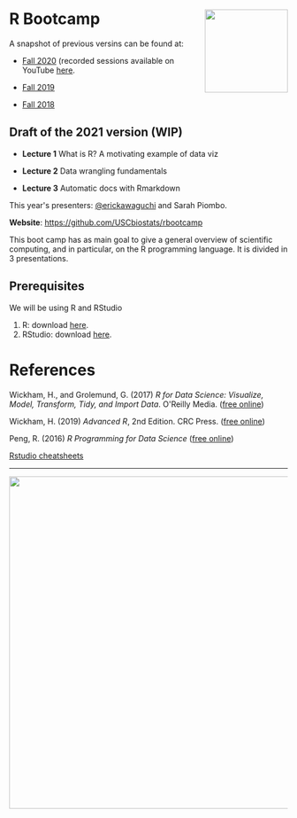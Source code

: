 # R Bootcamp <img src="fig/trojan-rlogo.svg" width="150px" align="right">

A snapshot of previous versins can be found at:

- [Fall 2020](https://github.com/USCbiostats/rbootcamp/tree/fall2020)
 (recorded sessions available on YouTube [here](https://www.youtube.com/playlist?list=PLnKhSzUbsBIk_OqfCWx6d2Olv0E9cxHSj).

- [Fall 2019](https://github.com/USCbiostats/rbootcamp/tree/fall2019)

- [Fall 2018](https://github.com/USCbiostats/rbootcamp/tree/fall2018)


## Draft of the 2021 version (WIP)

- **Lecture 1** What is R? A motivating example of data viz 

- **Lecture 2** Data wrangling fundamentals

- **Lecture 3** Automatic docs with Rmarkdown

This year's presenters: [@erickawaguchi](https://github.com/erickawaguchi) and Sarah Piombo.

**Website**: https://github.com/USCbiostats/rbootcamp

This boot camp has as main goal to give a general overview of scientific
computing, and in particular, on the R programming language. It is
divided in 3 presentations. 

## Prerequisites

We will be using R and RStudio

1.  R: download [here](https://cran.r-project.org/).
2.  RStudio: download [here](https://www.rstudio.com/products/rstudio/download/#download).

# References

Wickham, H., and Grolemund, G. (2017) *R for Data Science: Visualize, Model, Transform, Tidy, and Import Data*. O'Reilly Media. ([free online](http://r4ds.had.co.nz/))

Wickham, H. (2019) *Advanced R*, 2nd Edition. CRC Press. ([free online](https://adv-r.hadley.nz/))

Peng, R. (2016) *R Programming for Data Science* ([free online](https://bookdown.org/rdpeng/rprogdatascience))

[Rstudio cheatsheets](https://www.rstudio.com/resources/cheatsheets/)

----

<div align="center">

<img src="fig/hex-stickers.png" width="600px">

</div>
